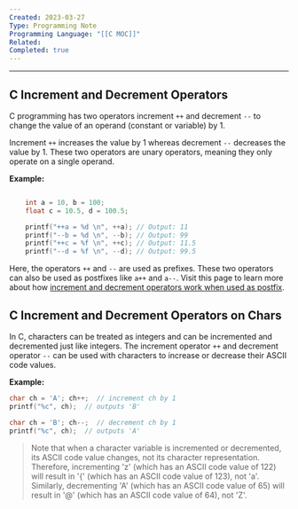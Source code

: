 ```yaml
---
Created: 2023-03-27
Type: Programming Note
Programming Language: "[[C MOC]]"
Related: 
Completed: true
---
```




---
## C Increment and Decrement Operators 

C programming has two operators increment `++` and decrement `--` to change the value of an operand (constant or variable) by 1.

Increment `++` increases the value by 1 whereas decrement `--` decreases the value by 1. These two operators are unary operators, meaning they only operate on a single operand.

**Example:**
```c

    int a = 10, b = 100;
    float c = 10.5, d = 100.5;

    printf("++a = %d \n", ++a); // Output: 11
    printf("--b = %d \n", --b); // Output: 99
    printf("++c = %f \n", ++c); // Output: 11.5
    printf("--d = %f \n", --d); // Output: 99.5

```

Here, the operators `++` and `--` are used as prefixes. These two operators can also be used as postfixes like `a++` and `a--`. Visit this page to learn more about how [increment and decrement operators work when used as postfix](https://www.programiz.com/article/increment-decrement-operator-difference-prefix-postfix "Increment Operator as postfix").

## C Increment and Decrement Operators  on Chars
In C, characters can be treated as integers and can be incremented and decremented just like integers. The increment operator `++` and decrement operator `--` can be used with characters to increase or decrease their ASCII code values.

**Example:**
```c
char ch = 'A'; ch++;  // increment ch by 1 
printf("%c", ch);  // outputs 'B'
```

```c
char ch = 'B'; ch--;  // decrement ch by 1 
printf("%c", ch);  // outputs 'A'
```


>Note that when a character variable is incremented or decremented, its ASCII code value changes, not its character representation. Therefore, incrementing 'z' (which has an ASCII code value of 122) will result in '{' (which has an ASCII code value of 123), not 'a'. Similarly, decrementing 'A' (which has an ASCII code value of 65) will result in '@' (which has an ASCII code value of 64), not 'Z'.